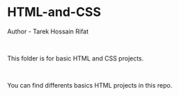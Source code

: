 # HTML-and-CSS

Author - Tarek Hossain Rifat

<br>

This folder is for basic HTML and CSS projects.

<br>

You can find differents basics HTML projects in this repo.